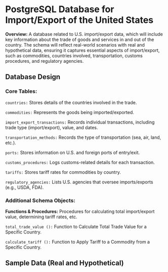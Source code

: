 # PostgreSQL Database for Import/Export of the United States

**Overview:**
A database related to U.S. import/export data, which will include key information about the trade of goods and services in and out of the country. The schema will reflect real-world scenarios with real and hypothetical data, ensuring it captures essential aspects of import/export, such as commodities, countries involved, transportation, customs procedures, and regulatory agencies.

## Database Design

### Core Tables:

`countries:` Stores details of the countries involved in the trade.

`commodities:` Represents the goods being imported/exported.

`import_export_transactions:` Records individual transactions, including trade type (import/export), value, and dates.

`transportation_methods:` Records the type of transportation (sea, air, land, etc.).

`ports:` Stores information on U.S. and foreign ports of entry/exit.

`customs_procedures:` Logs customs-related details for each transaction.

`tariffs:` Stores tariff rates for commodities by country.

`regulatory_agencies:` Lists U.S. agencies that oversee imports/exports (e.g., USDA, FDA).

### Additional Schema Objects:

**Functions & Procedures:** Procedures for calculating total import/export value, determining tariff rates, etc.

`total_trade_value ():` Function to Calculate Total Trade Value for a Specific Country.

`calculate_tariff ():` Function to Apply Tariff to a Commodity from a Specific Country.

## Sample Data (Real and Hypothetical)